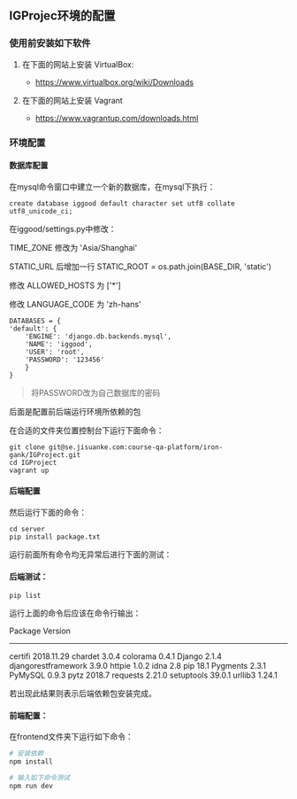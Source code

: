 ## IGProjec环境的配置


### 使用前安装如下软件
1. 在下面的网站上安装 VirtualBox:
    - https://www.virtualbox.org/wiki/Downloads

2. 在下面的网站上安装 Vagrant
    - https://www.vagrantup.com/downloads.html

### 环境配置


#### 数据库配置

在mysql命令窗口中建立一个新的数据库，在mysql下执行：

```
create database iggood default character set utf8 collate utf8_unicode_ci;
```

在iggood/settings.py中修改：

TIME_ZONE 修改为 'Asia/Shanghai' 

STATIC_URL 后增加⼀⾏ STATIC_ROOT = os.path.join(BASE_DIR, 'static') 

修改 ALLOWED_HOSTS 为 ['*']

修改 LANGUAGE_CODE 为 'zh-hans'

```
DATABASES = {
'default': {
    'ENGINE': 'django.db.backends.mysql',
    'NAME': 'iggood',
    'USER': 'root',
    'PASSWORD': '123456'
    }
}
```

> 将PASSWORD改为自己数据库的密码


后面是配置前后端运行环境所依赖的包

在合适的文件夹位置控制台下运行下面命令：

```
git clone git@se.jisuanke.com:course-qa-platform/iron-gank/IGProject.git
cd IGProject
vagrant up
```


#### 后端配置

然后运行下面的命令：

```
cd server
pip install package.txt
```

运行前面所有命令均无异常后进行下面的测试：

#### 后端测试：

```
pip list
```

运行上面的命令后应该在命令行输出：

Package             Version
------------------- ----------
certifi             2018.11.29
chardet             3.0.4
colorama            0.4.1
Django              2.1.4
djangorestframework 3.9.0
httpie              1.0.2
idna                2.8
pip                 18.1
Pygments            2.3.1
PyMySQL             0.9.3
pytz                2018.7
requests            2.21.0
setuptools          39.0.1
urllib3             1.24.1

若出现此结果则表示后端依赖包安装完成。

#### 前端配置：

在frontend文件夹下运行如下命令：

``` bash
# 安装依赖
npm install

# 输入如下命令测试
npm run dev
```

